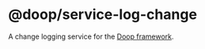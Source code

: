 @doop/service-log-change
==================

A change logging service for the [Doop framework](https://github.com/MomsFriendlyDevCo/Doop).
